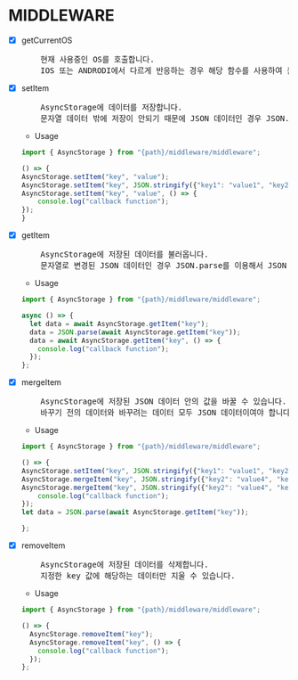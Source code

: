 # MIDDLEWARE

- [x] getCurrentOS

  <pre>
      현재 사용중인 OS를 호출합니다.
      IOS 또는 ANDRODI에서 다르게 반응하는 경우 해당 함수를 사용하여 분기처리를 추천합니다.
  </pre>

- [x] setItem

  <pre>
      AsyncStorage에 데이터를 저장합니다.
      문자열 데이터 밖에 저장이 안되기 때문에 JSON 데이터인 경우 JSON.stringify를 이용해서 문자열로 바꾸어 주어야 합니다.
  </pre>

  - Usage

  ```js
  import { AsyncStorage } from "{path}/middleware/middleware";

  () => {
  AsyncStorage.setItem("key", "value");
  AsyncStorage.setItem("key", JSON.stringify({"key1": "value1", "key2": "value2"});
  AsyncStorage.setItem("key", "value", () => {
      console.log("callback function");
  });
  }
  ```

- [x] getItem

  <pre>
      AsyncStorage에 저장된 데이터를 불러옵니다.
      문자열로 변경된 JSON 데이터인 경우 JSON.parse를 이용해서 JSON 형태로 다시 바꾸어 주어야 합니다.
  </pre>

  - Usage

  ```js
  import { AsyncStorage } from "{path}/middleware/middleware";

  async () => {
    let data = await AsyncStorage.getItem("key");
    data = JSON.parse(await AsyncStorage.getItem("key"));
    data = await AsyncStorage.getItem("key", () => {
      console.log("callback function");
    });
  };
  ```

- [x] mergeItem

  <pre>
      AsyncStorage에 저장된 JSON 데이터 안의 값을 바꿀 수 있습니다.
      바꾸기 전의 데이터와 바꾸려는 데이터 모두 JSON 데이터이여야 합니다.
  </pre>

  - Usage

  ```js
  import { AsyncStorage } from "{path}/middleware/middleware";

  () => {
  AsyncStorage.setItem("key", JSON.stringify({"key1": "value1", "key2": "value2"}));
  AsyncStorage.mergeItem("key", JSON.stringify({"key2": "value4", "key3": "value3"}));
  AsyncStorage.mergeItem("key", JSON.stringify({"key2": "value4", "key3": "value3"}), () => {
      console.log("callback function");
  });
  let data = JSON.parse(await AsyncStorage.getItem("key"));

  };
  ```

- [x] removeItem

  <pre>
      AsyncStorage에 저장된 데이터를 삭제합니다.
      지정한 key 값에 해당하는 데이터만 지울 수 있습니다.
  </pre>

  - Usage

  ```js
  import { AsyncStorage } from "{path}/middleware/middleware";

  () => {
    AsyncStorage.removeItem("key");
    AsyncStorage.removeItem("key", () => {
      console.log("callback function");
    });
  };
  ```
